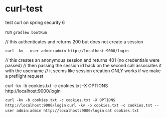 # curl-test
test curl on spring security 6


run `gradlew bootRun`

// this authenticates and returns 200 but does not create a session

`curl -kv --user admin:admin http://localhost:9000/login`

// this creates an anonymous session and returns 401 (no credentials were passed)
// then passing the session id back on the second call associates it with the username
// it seems like session creation ONLY works if we make a preflight request

curl -kv -b cookies.txt -c cookies.txt -X OPTIONS http://localhost:9000/login

`curl -kv -b cookies.txt -c cookies.txt -X OPTIONS http://localhost:9000/login`
`curl -kv -b cookies.txt -c cookies.txt --user admin:admin http://localhost:9000/login`
`cat cookies.txt`

